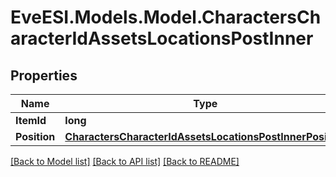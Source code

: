 # EveESI.Models.Model.CharactersCharacterIdAssetsLocationsPostInner

## Properties

Name | Type | Description | Notes
------------ | ------------- | ------------- | -------------
**ItemId** | **long** |  | 
**Position** | [**CharactersCharacterIdAssetsLocationsPostInnerPosition**](CharactersCharacterIdAssetsLocationsPostInnerPosition.md) |  | 

[[Back to Model list]](../README.md#documentation-for-models) [[Back to API list]](../README.md#documentation-for-api-endpoints) [[Back to README]](../README.md)

